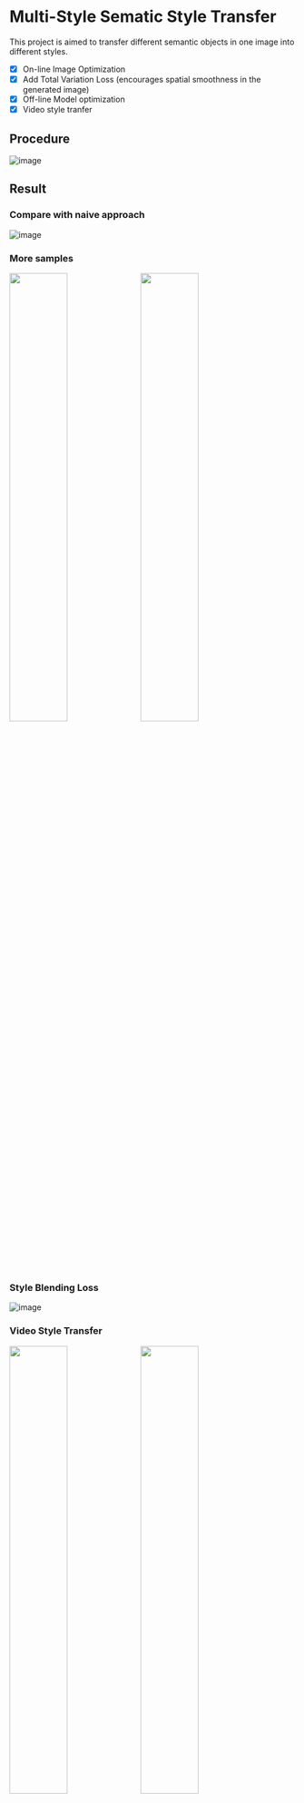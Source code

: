 # Multi-Style Sematic Style Transfer
This project is aimed to transfer different semantic objects in one image into different styles.

- [x] On-line Image Optimization
- [x] Add Total Variation Loss (encourages spatial smoothness in the generated image)
- [x] Off-line Model optimization
- [x] Video style tranfer

## Procedure
![image](https://github.com/PKhuang-TW/MultiStyle_Sematic_Style_Transfer/blob/master/images/procedure.png) <br>

## Result
### Compare with naive approach
![image](https://github.com/PKhuang-TW/MultiStyle_Sematic_Style_Transfer/blob/master/images/result.png) 
<br>
### More samples
<img src="https://github.com/PKhuang-TW/MultiStyle_Sematic_Style_Transfer/blob/master/images/result_1.png" width="45%"> <img src="https://github.com/PKhuang-TW/MultiStyle_Sematic_Style_Transfer/blob/master/images/result_2.png" width="45%">
### Style Blending Loss
![image](https://github.com/PKhuang-TW/MultiStyle_Sematic_Style_Transfer/blob/master/images/blending.png) <br>
### Video Style Transfer
<img src="https://github.com/PKhuang-TW/MultiStyle_Sematic_Style_Transfer/blob/master/images/video_1.gif" width="45%"> <img src="https://github.com/PKhuang-TW/MultiStyle_Sematic_Style_Transfer/blob/master/images/video_2.gif" width="45%">

<!-- ### 1D visualization
![image](https://github.com/PKhuang-TW/GAN_visualization/blob/master/result/1D.gif =250x250) <br>
In 1D visualization, the red/blue line are representing the Probability Density Function for data generating from real/generator. <br>
And the dot line are the output for discriminator, where the higher value mean the discriminator believes the data is from real distribution more. <br>


### 2D visualization
![image](https://github.com/PKhuang-TW/GAN_visualization/blob/master/result/2D.gif =250x250) <br>
In 2D visualization, the red/blue dots are the data points generating from real/generator. <br>
And the contour line are the output for discriminator, where the higher value mean the discriminator believes the data is from real distribution more. <br> -->


